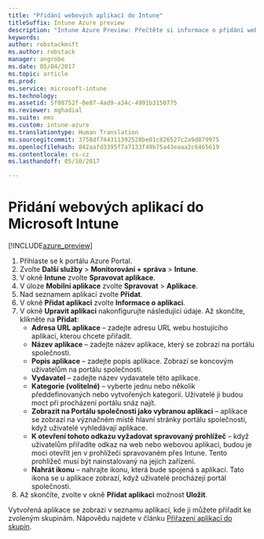 ```yaml
---
title: "Přidání webových aplikací do Intune"
titleSuffix: Intune Azure preview
description: "Intune Azure Preview: Přečtěte si informace o přidání webových aplikací do Intune."
keywords: 
author: robstackmsft
ms.author: robstack
manager: angrobe
ms.date: 05/04/2017
ms.topic: article
ms.prod: 
ms.service: microsoft-intune
ms.technology: 
ms.assetid: 5f08752f-0e87-4ad9-a34c-4991b3150775
ms.reviewer: mghadial
ms.suite: ems
ms.custom: intune-azure
ms.translationtype: Human Translation
ms.sourcegitcommit: 3758df744311392528be01c826527c2a9d879975
ms.openlocfilehash: 842aafd3395f7a7133f49b75a43eaaa2c6465619
ms.contentlocale: cs-cz
ms.lasthandoff: 05/10/2017

---
```


# <a name="how-to-add-web-apps-to-microsoft-intune"></a>Přidání webových aplikací do Microsoft Intune

[!INCLUDE[azure_preview](../includes/azure_preview.md)]

1. Přihlaste se k portálu Azure Portal.
2. Zvolte **Další služby** > **Monitorování + správa** > **Intune**.
3. V okně **Intune** zvolte **Spravovat aplikace**.
4. V úloze **Mobilní aplikace** zvolte **Spravovat** > **Aplikace**.
5. Nad seznamem aplikací zvolte **Přidat**.
6. V okně **Přidat aplikaci** zvolte **Informace o aplikaci**.
7. V okně **Upravit aplikaci** nakonfigurujte následující údaje. Až skončíte, klikněte na **Přidat**:
    - **Adresa URL aplikace** – zadejte adresu URL webu hostujícího aplikaci, kterou chcete přiřadit.
    - **Název aplikace** – zadejte název aplikace, který se zobrazí na portálu společnosti.
    - **Popis aplikace** – zadejte popis aplikace. Zobrazí se koncovým uživatelům na portálu společnosti.
    - **Vydavatel** – zadejte název vydavatele této aplikace.
    - **Kategorie (volitelné)** – vyberte jednu nebo několik předdefinovaných nebo vytvořených kategorií. Uživatelé ji budou moct při procházení portálu snáz najít.
    - **Zobrazit na Portálu společnosti jako vybranou aplikaci** – aplikace se zobrazí na význačném místě hlavní stránky portálu společnosti, když uživatelé vyhledávají aplikace.
    - **K otevření tohoto odkazu vyžadovat spravovaný prohlížeč** – když uživatelům přiřadíte odkaz na web nebo webovou aplikaci, budou je moci otevřít jen v prohlížeči spravovaném přes Intune. Tento prohlížeč musí být nainstalovaný na jejich zařízení.
    - **Nahrát ikonu** – nahrajte ikonu, která bude spojená s aplikací. Tato ikona se u aplikace zobrazí, když uživatelé procházejí portál společnosti.
8. Až skončíte, zvolte v okně **Přidat aplikaci** možnost **Uložit**.

Vytvořená aplikace se zobrazí v seznamu aplikací, kde ji můžete přiřadit ke zvoleným skupinám. Nápovědu najdete v článku [Přiřazení aplikací do skupin](deploy-apps.md).
